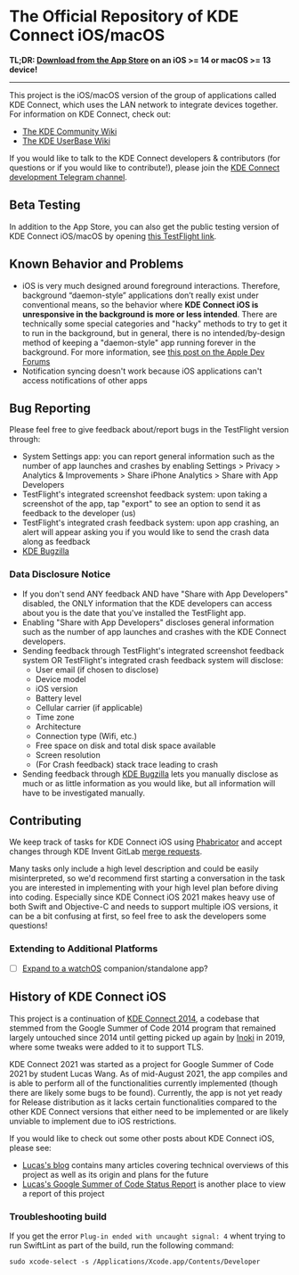 # The Official Repository of KDE Connect iOS/macOS

**TL;DR: [Download from the App Store](https://apps.apple.com/app/kde-connect/id1580245991) on an iOS >= 14 or macOS >= 13 device!**

---

This project is the iOS/macOS version of the group of applications called KDE Connect, which uses the LAN network to integrate devices together. For information on KDE Connect, check out:

- [The KDE Community Wiki](https://community.kde.org/KDEConnect)
- [The KDE UserBase Wiki](https://userbase.kde.org/KDEConnect)

If you would like to talk to the KDE Connect developers & contributors (for questions or if you would like to contribute!), please join the [KDE Connect development Telegram channel](https://t.me/joinchat/AOS6gA37orb2dZCLhqbZjg).

## Beta Testing

In addition to the App Store, you can also get the public testing version of KDE Connect iOS/macOS by opening [this TestFlight link](https://testflight.apple.com/join/vxCluwBF).

## Known Behavior and Problems

- iOS is very much designed around foreground interactions. Therefore, background “daemon-style” applications don’t really exist under conventional means, so the behavior where **KDE Connect iOS is unresponsive in the background is more or less intended**. There are technically some special categories and "hacky" methods to try to get it to run in the background, but in general, there is no intended/by-design method of keeping a "daemon-style" app running forever in the background. For more information, see [this post on the Apple Dev Forums](https://developers.apple.com/forums/thread/685525)
- Notification syncing doesn't work because iOS applications can't access notifications of other apps

## Bug Reporting

Please feel free to give feedback about/report bugs in the TestFlight version through:

- System Settings app: you can report general information such as the number of app launches and crashes by enabling Settings > Privacy > Analytics & Improvements > Share iPhone Analytics > Share with App Developers
- TestFlight's integrated screenshot feedback system: upon taking a screenshot of the app, tap "export" to see an option to send it as feedback to the developer (us)
- TestFlight's integrated crash feedback system: upon app crashing, an alert will appear asking you if you would like to send the crash data along as feedback
- [KDE Bugzilla](https://bugs.kde.org/enter_bug.cgi?product=kdeconnect&component=ios-application)

### Data Disclosure Notice

- If you don't send ANY feedback AND have "Share with App Developers" disabled, the ONLY information that the KDE developers can access about you is the date that you've installed the TestFlight app.
- Enabling "Share with App Developers" discloses general information such as the number of app launches and crashes with the KDE Connect developers.
- Sending feedback through TestFlight's integrated screenshot feedback system OR TestFlight's integrated crash feedback system will disclose:
  - User email (if chosen to disclose)
  - Device model
  - iOS version
  - Battery level
  - Cellular carrier (if applicable)
  - Time zone
  - Architecture
  - Connection type (Wifi, etc.)
  - Free space on disk and total disk space available
  - Screen resolution
  - (For Crash feedback) stack trace leading to crash
- Sending feedback through [KDE Bugzilla](https://bugs.kde.org/enter_bug.cgi?product=kdeconnect&component=ios-application) lets you manually disclose as much or as little information as you would like, but all information will have to be investigated manually.

## Contributing

We keep track of tasks for KDE Connect iOS using [Phabricator](https://phabricator.kde.org/project/board/159/) and accept changes through KDE Invent GitLab [merge requests](https://invent.kde.org/network/kdeconnect-ios/-/merge_requests).

Many tasks only include a high level description and could be easily misinterpreted, so we'd recommend first starting a conversation in the task you are interested in implementing with your high level plan before diving into coding. Especially since KDE Connect iOS 2021 makes heavy use of both Swift and Objective-C and needs to support multiple iOS versions, it can be a bit confusing at first, so feel free to ask the developers some questions!

### Extending to Additional Platforms

- [ ] [Expand to a watchOS](https://community.kde.org/SoK/Ideas/2022#Investigate_Feasibility_of_KDE_Connect_for_watchOS) companion/standalone app?

## History of KDE Connect iOS

This project is a continuation of [KDE Connect 2014](https://invent.kde.org/wxiao/kdeconnect-ios), a codebase that stemmed from the Google Summer of Code 2014 program that remained largely untouched since 2014 until getting picked up again by [Inoki](https://invent.kde.org/wxiao) in 2019, where some tweaks were added to it to support TLS.

KDE Connect 2021 was started as a project for Google Summer of Code 2021 by student Lucas Wang. As of mid-August 2021, the app compiles and is able to perform all of the functionalities currently implemented (though there are likely some bugs to be found). Currently, the app is not yet ready for Release distribution as it lacks certain functionalities compared to the other KDE Connect versions that either need to be implemented or are likely unviable to implement due to iOS restrictions.

If you would like to check out some other posts about KDE Connect iOS, please see:

- [Lucas's blog](https://students.washington.edu/zxlwang/kde_list) contains many articles covering technical overviews of this project as well as its origin and plans for the future
- [Lucas's Google Summer of Code Status Report](https://community.kde.org/GSoC/2021/StatusReports/LucasWang) is another place to view a report of this project

### Troubleshooting build

If you get the error `Plug-in ended with uncaught signal: 4` whent trying to run SwiftLint as part of the build, run the following command:

```
sudo xcode-select -s /Applications/Xcode.app/Contents/Developer
```
